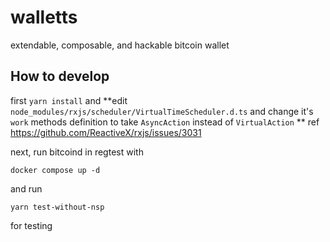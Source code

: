 # walletts

extendable, composable, and hackable bitcoin wallet


## How to develop

first `yarn install` and 
**edit `node_modules/rxjs/scheduler/VirtualTimeScheduler.d.ts` and change it's
`work` methods definition to take `AsyncAction` instead of `VirtualAction`
**
ref https://github.com/ReactiveX/rxjs/issues/3031

next, run bitcoind in regtest with
```
docker compose up -d
```

and run
```
yarn test-without-nsp
```
for testing
